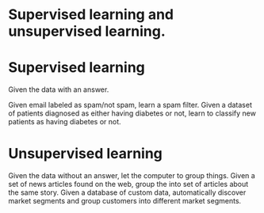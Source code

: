 # Supervised learning and unsupervised learning.

# Supervised learning
Given the data with an answer.

Given email labeled as spam/not spam, learn a spam filter.
Given a dataset of patients diagnosed as either having diabetes or not, learn to classify new patients as having diabetes or not.

# Unsupervised learning
Given the data without an answer, let the computer to group things.
Given a set of news articles found on the web, group the into set of articles about the same story.
Given a database of custom data, automatically discover market segments and group customers into different market segments.
